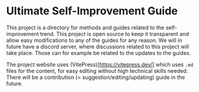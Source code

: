 # Ultimate Self-Improvement Guide

This project is a directory for methods and guides related to the self-improvement trend. This project is open source to keep it transparent and allow easy modifications to any of the guides for any reason. We will in future have a discord server, where discussions related to this project will take place. Those can for example be related to the updates to the guides.

The project website uses (VitePress)[https://vitepress.dev/] which uses `.md` files for the content, for easy editing without high technical skills needed. There will be a contribution (= suggestion/editing/updating) guide in the future.  
